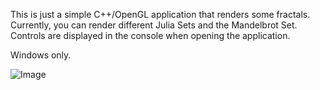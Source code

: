 This is just a simple C++/OpenGL application that renders some fractals. Currently, you can render different Julia Sets and the Mandelbrot Set.
Controls are displayed in the console when opening the application.

Windows only.

![Image](https://cdn.discordapp.com/attachments/294985689563398159/793899794589548554/unknown.png)

